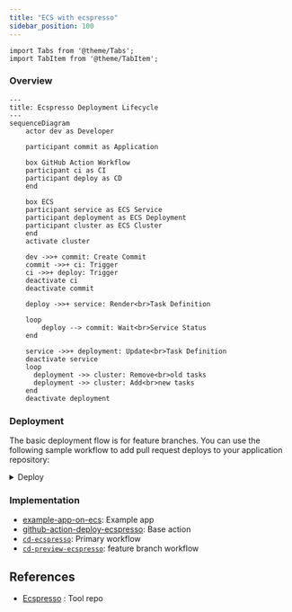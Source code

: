 ```yaml
---
title: "ECS with ecspresso"
sidebar_position: 100
---
```



```mdx-code-block
import Tabs from '@theme/Tabs';
import TabItem from '@theme/TabItem';
```

### Overview

```mermaid
---
title: Ecspresso Deployment Lifecycle
---
sequenceDiagram
    actor dev as Developer

    participant commit as Application

    box GitHub Action Workflow
    participant ci as CI
    participant deploy as CD
    end

    box ECS
    participant service as ECS Service
    participant deployment as ECS Deployment
    participant cluster as ECS Cluster
    end
    activate cluster

    dev ->>+ commit: Create Commit
    commit ->>+ ci: Trigger
    ci ->>+ deploy: Trigger
    deactivate ci
    deactivate commit

    deploy ->>+ service: Render<br>Task Definition

    loop
        deploy --> commit: Wait<br>Service Status
    end

    service ->>+ deployment: Update<br>Task Definition
    deactivate service
    loop
      deployment ->> cluster: Remove<br>old tasks
      deployment ->> cluster: Add<br>new tasks
    end
    deactivate deployment
```

### Deployment

The basic deployment flow is for feature branches. You can use the following
sample workflow to add pull request deploys to your application repository:

<details>
<summary>Deploy</summary>

<Tabs>

<TabItem value="feature" label="Feature">

```yaml
name: Feature Branch
on:
  pull_request:
    branches: [ 'main' ]
    types: [opened, synchronize, reopened, closed, labeled, unlabeled]

permissions:
  pull-requests: write
  deployments: write
  id-token: write
  contents: read

concurrency:
  group: ${{ github.workflow }}-${{ github.ref }}
  cancel-in-progress: false

jobs:
  monorepo:
    uses:  cloudposse/github-actions-workflows/.github/workflows/controller-monorepo.yml@main
    with:
      file: ./deploy/config.yaml

  ci:
    uses: cloudposse/github-actions-workflows/.github/workflows/ci-dockerized-app-build.yml@main
    needs: [ monorepo ]
    with:
      organization: "cloudposse"
      repository: ${{ github.event.repository.name }}
    secrets:
      ecr-region: ${{ secrets.ECR_REGION }}
      ecr-iam-role: ${{ secrets.ECR_IAM_ROLE }}
      registry: ${{ secrets.ECR_REGISTRY }}
      secret-outputs-passphrase: ${{ secrets.GHA_SECRET_OUTPUT_PASSPHRASE }}

  cd:
    uses: cloudposse/github-actions-workflows/.github/workflows/cd-preview-ecspresso.yml@main
    needs: [ ci, monorepo ]
    if: ${{ always() && needs.monorepo.outputs.apps != '[]' }}
    strategy:
      matrix:
        app: ${{ fromJson(needs.monorepo.outputs.apps) }}
    with:
      image: ${{ needs.ci.outputs.image }}
      tag: ${{ needs.ci.outputs.tag }}
      repository: ${{ github.event.repository.name }}
      app: ${{ matrix.app }}
      open: ${{ github.event.pull_request.state == 'open' }}
      labels: ${{ toJSON(github.event.pull_request.labels.*.name) }}
      ref: ${{ github.event.pull_request.head.ref }}
      exclusive: true
      enable-migration: ${{ contains(fromJSON(needs.monorepo.outputs.migrations), matrix.app) }}
      settings: ${{ needs.monorepo.outputs.settings }}
      env-label: |
        qa1: deploy/qa1
    secrets:
      secret-outputs-passphrase: ${{ secrets.GHA_SECRET_OUTPUT_PASSPHRASE }}
```

</TabItem>

<TabItem value="main" label="Main">

```yaml
name: 2 - Main Branch
on:
  push:
    branches: [ main ]

permissions:
  contents: write
  id-token: write
  pull-requests: read

concurrency:
  group: ${{ github.workflow }}-${{ github.ref }}
  cancel-in-progress: false

jobs:
  monorepo:
    uses:  cloudposse/github-actions-workflows/.github/workflows/controller-monorepo.yml@main
    with:
      file: ./deploy/config.yaml

  ci:
    uses: cloudposse/github-actions-workflows/.github/workflows/ci-dockerized-app-build.yml@main
    needs: [ monorepo ]
    with:
      organization: "cloudposse"
      repository: ${{ github.event.repository.name }}
    secrets:
      ecr-region: ${{ secrets.ECR_REGION }}
      ecr-iam-role: ${{ secrets.ECR_IAM_ROLE }}
      registry: ${{ secrets.ECR_REGISTRY }}
      secret-outputs-passphrase: ${{ secrets.GHA_SECRET_OUTPUT_PASSPHRASE }}

  cd:
    uses: cloudposse/github-actions-workflows/.github/workflows/cd-ecspresso.yml@main
    needs: [ ci, monorepo ]
    strategy:
      matrix:
        app: ${{ fromJson(needs.monorepo.outputs.apps) }}
    with:
      image: ${{ needs.ci.outputs.image }}
      tag: ${{ needs.ci.outputs.tag }}
      repository: ${{ github.event.repository.name }}
      app: ${{ matrix.app }}
      environment: dev
      enable-migration: ${{ contains(fromJSON(needs.monorepo.outputs.migrations), matrix.app) }}
      settings: ${{ needs.monorepo.outputs.settings }}
    secrets:
      secret-outputs-passphrase: ${{ secrets.GHA_SECRET_OUTPUT_PASSPHRASE }}

  release:
    uses:  cloudposse/github-actions-workflows/.github/workflows/controller-draft-release.yml@main
    needs: [ cd ]
```

</TabItem>

<TabItem value="release" label="Release">

```yaml
name: 3 - Release
on:
  release:
    types: [published]

permissions:
  id-token: write
  contents: write

concurrency:
  group: ${{ github.workflow }}
  cancel-in-progress: false

jobs:
  monorepo:
    uses:  cloudposse/github-actions-workflows/.github/workflows/controller-monorepo.yml@main
    with:
      file: ./deploy/config.yaml

  ci:
    uses: cloudposse/github-actions-workflows/.github/workflows/ci-dockerized-app-promote.yml@main
    needs: [ monorepo ]
    with:
      organization: "cloudposse"
      repository: ${{ github.event.repository.name }}
      version: ${{ github.event.release.tag_name }}
    secrets:
      ecr-region: ${{ secrets.ECR_REGION }}
      ecr-iam-role: ${{ secrets.ECR_IAM_ROLE }}
      registry: ${{ secrets.ECR_REGISTRY }}
      secret-outputs-passphrase: ${{ secrets.GHA_SECRET_OUTPUT_PASSPHRASE }}

  cd:
    uses: cloudposse/github-actions-workflows/.github/workflows/cd-ecspresso.yml@main
    needs: [ ci, monorepo ]
    strategy:
      matrix:
        app: ${{ fromJson(needs.monorepo.outputs.apps) }}
    with:
      image: ${{ needs.ci.outputs.image }}
      tag: ${{ needs.ci.outputs.tag }}
      repository: ${{ github.event.repository.name }}
      app: ${{ matrix.app }}
      environment: "staging"
      enable-migration: ${{ contains(fromJSON(needs.monorepo.outputs.migrations), matrix.app) }}
      settings: ${{ needs.monorepo.outputs.settings }}
    secrets:
      secret-outputs-passphrase: ${{ secrets.GHA_SECRET_OUTPUT_PASSPHRASE }}
```

</TabItem>
</Tabs>
</details>


### Implementation

- [example-app-on-ecs](https://github.com/cloudposse/example-app-on-ecs): Example app
- [github-action-deploy-ecspresso](https://github.com/cloudposse/github-action-deploy-ecspresso): Base action
- [`cd-ecspresso`](https://github.com/cloudposse/github-actions-workflows/blob/main/.github/workflows/cd-ecspresso.yml): Primary workflow
- [`cd-preview-ecspresso`](https://github.com/cloudposse/github-actions-workflows/blob/main/.github/workflows/cd-preview-ecspresso.yml): feature branch workflow

## References
- [Ecspresso](https://github.com/kayac/ecspresso) : Tool repo

